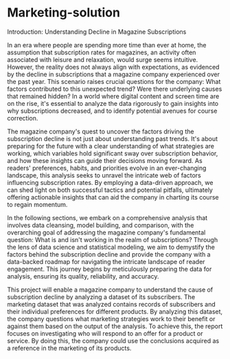 # Marketing-solution
Introduction: Understanding Decline in Magazine Subscriptions 


In an era where people are spending more time than ever at home, the assumption that subscription rates for magazines, an activity often associated with leisure and relaxation, would surge seems intuitive. However, the reality does not always align with expectations, as evidenced by the decline in subscriptions that a magazine company experienced over the past year. This scenario raises crucial questions for the company: What factors contributed to this unexpected trend? Were there underlying causes that remained hidden? In a world where digital content and screen time are on the rise, it's essential to analyze the data rigorously to gain insights into why subscriptions decreased, and to identify potential avenues for course correction.

The magazine company's quest to uncover the factors driving the subscription decline is not just about understanding past trends. It's about preparing for the future with a clear understanding of what strategies are working, which variables hold significant sway over subscription behavior, and how these insights can guide their decisions moving forward. As readers' preferences, habits, and priorities evolve in an ever-changing landscape, this analysis seeks to unravel the intricate web of factors influencing subscription rates. By employing a data-driven approach, we can shed light on both successful tactics and potential pitfalls, ultimately offering actionable insights that can aid the company in charting its course to regain momentum.

In the following sections, we embark on a comprehensive analysis that involves data cleansing, model building, and comparison, with the overarching goal of addressing the magazine company's fundamental question: What is and isn't working in the realm of subscriptions? Through the lens of data science and statistical modeling, we aim to demystify the factors behind the subscription decline and provide the company with a data-backed roadmap for navigating the intricate landscape of reader engagement. This journey begins by meticulously preparing the data for analysis, ensuring its quality, reliability, and accuracy.

This project will enable a magazine company to understand the cause of subscription decline by analyzing a dataset of its subscribers. The marketing dataset that was analyzed contains records of subscribers and their individual preferences for different products. By analyzing this dataset, the company questions what marketing strategies work to their benefit or against them based on the output of the analysis. To achieve this, the report focuses on investigating who will respond to an offer for a product or service. By doing this, the company could use the conclusions acquired as a reference in the marketing of its products.

